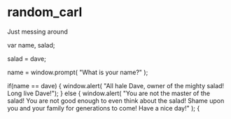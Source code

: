 # random_carl
Just messing around

var name, salad;

salad = dave;

name = window.prompt( "What is your name?" );

if(name == dave)
{
  window.alert( "All hale Dave, owner of the mighty salad! Long live Dave!");
}
else 
{
  window.alert( "You are not the master of the salad! You are not good enough to even think about the salad! Shame upon you and your family for generations to come! Have a nice day!" );
{
